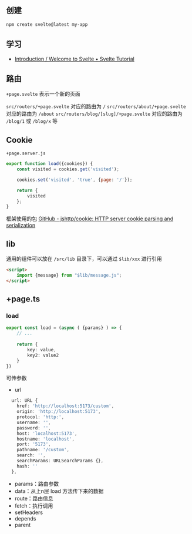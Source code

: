 ## 创建

```bash
npm create svelte@latest my-app
```

## 学习

- [Introduction / Welcome to Svelte • Svelte Tutorial](https://learn.svelte.dev/tutorial/welcome-to-svelte)

## 路由

`+page.svelte` 表示一个新的页面

`src/routers/+page.svelte` 对应的路由为 `/`
`src/routers/about/+page.svelte` 对应的路由为 `/about`
`src/routers/blog/[slug]/+page.svelte` 对应的路由为 `/blog/1` 或 `/blog/x` 等


## Cookie

`+page.server.js`

```js
export function load({cookies}) {
    const visited = cookies.get('visited');

    cookies.set('visited', 'true', {page: '/'});

    return {
        visited
    };
}
```

框架使用的包 [GitHub - jshttp/cookie: HTTP server cookie parsing and serialization](https://github.com/jshttp/cookie#api)


## lib

通用的组件可以放在 `/src/lib` 目录下，可以通过 `$lib/xxx` 进行引用

```html
<script>
	import {message} from "$lib/message.js";
</script>
```


## +page.ts

### load

```ts
export const load = (async ( {params} ) => {
	// ...
	
	return {
		key: value,
		key2: value2
	}
})
```

可传参数
- url
```ts
  url: URL {
    href: 'http://localhost:5173/custom',
    origin: 'http://localhost:5173',
    protocol: 'http:',
    username: '',
    password: '',
    host: 'localhost:5173',
    hostname: 'localhost',
    port: '5173',
    pathname: '/custom',
    search: '',
    searchParams: URLSearchParams {},
    hash: ''
  },
```
- params：路由参数
- data：从上n层 load 方法传下来的数据
- route：路由信息
- fetch：执行调用
- setHeaders
- depends
- parent
